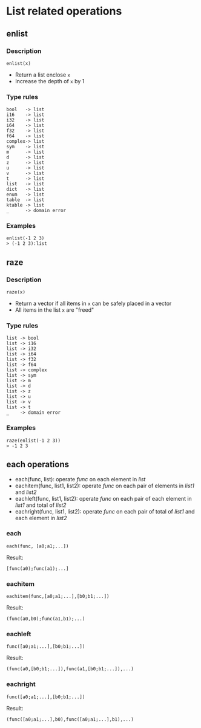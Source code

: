 # List related operations

## enlist

### Description

`enlist(x)`

- Return a list enclose `x`
- Increase the depth of `x` by 1

### Type rules

```no-highlight
bool   -> list
i16    -> list 
i32    -> list 
i64    -> list 
f32    -> list 
f64    -> list 
complex-> list 
sym    -> list 
m      -> list
d      -> list
z      -> list
u      -> list
v      -> list
t      -> list
list   -> list
dict   -> list
enum   -> list
table  -> list
ktable -> list
_      -> domain error
```

### Examples

```no-highlight
enlist(-1 2 3)
> (-1 2 3):list
```

## raze

### Description

`raze(x)`

- Return a vector if all items in `x` can be safely placed in a vector
- All items in the list `x` are "freed"

### Type rules

```no-highlight
list -> bool
list -> i16
list -> i32
list -> i64
list -> f32
list -> f64
list -> complex
list -> sym
list -> m
list -> d
list -> z
list -> u
list -> v
list -> t
_    -> domain error
```

### Examples

```no-highlight
raze(enlist(-1 2 3))
> -1 2 3
```

## each operations

- each(func, list): operate *func* on each element in *list*
- eachitem(func, list1, list2): operate *func* on each pair of elements in *list1* and *list2*
- eachleft(func, list1, list2): operate *func* on each pair of each element in *list1* and total of *list2*
- eachright(func, list1, list2): operate *func* on each pair of total of *list1* and each element in *list2*

### each

```no-highlight
each(func, [a0;a1;...])
```

Result:

```no-highlight
[func(a0);func(a1);...]
```

### eachitem

```no-highlight
eachitem(func,[a0;a1;...],[b0;b1;...])
```

Result:

```no-highlight
(func(a0,b0);func(a1,b1);...)
```

### eachleft

```no-highlight
func([a0;a1;...],[b0;b1;...])
```

Result:

```no-highlight
(func(a0,[b0;b1;...]),func(a1,[b0;b1;...]),...)
```

### eachright

```no-highlight
func([a0;a1;...],[b0;b1;...])
```

Result:

```no-highlight
(func([a0;a1;...],b0),func([a0;a1;...],b1),...)
```
